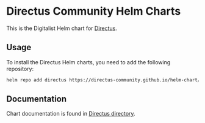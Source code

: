# Directus Community Helm Charts

This is the Digitalist Helm chart for [Directus](https://directus.io/).

## Usage

To install the Directus Helm charts, you need to add the following repository:

```sh
helm repo add directus https://directus-community.github.io/helm-chart/
```

## Documentation

Chart documentation is found in [Directus directory](charts/directus/README.md).
